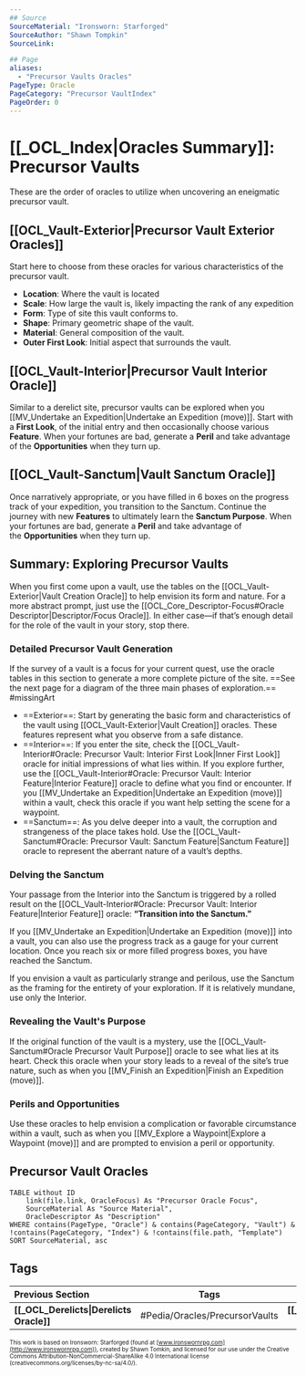 ```yaml
---
## Source
SourceMaterial: "Ironsworn: Starforged"
SourceAuthor: "Shawn Tompkin"
SourceLink: 

## Page
aliases:
  - "Precursor Vaults Oracles"
PageType: Oracle
PageCategory: "Precursor VaultIndex"
PageOrder: 0
---
```

# [[_OCL_Index|Oracles Summary]]: Precursor Vaults
These are the order of oracles to utilize when uncovering an eneigmatic precursor vault.

## [[OCL_Vault-Exterior|Precursor Vault Exterior Oracles]]
Start here to choose from these oracles for various characteristics of the precursor vault.
- **Location**: Where the vault is located
- **Scale**: How large the vault is, likely impacting the rank of any expedition
- **Form**: Type of site this vault conforms to.
- **Shape**: Primary geometric shape of the vault.
- **Material**: General composition of the vault.
- **Outer First Look**: Initial aspect that surrounds the vault.

## [[OCL_Vault-Interior|Precursor Vault Interior Oracle]]
Similar to a derelict site, precursor vaults can be explored when you [[MV_Undertake an Expedition|Undertake an Expedition (move)]]. Start with a **First Look**, of the initial entry and then occasionally choose various **Feature**. When your fortunes are bad, generate a **Peril** and take advantage of the **Opportunities** when they turn up.

## [[OCL_Vault-Sanctum|Vault Sanctum Oracle]]
Once narratively appropriate, or you have filled in 6 boxes on the progress track of your expedition, you transition to the Sanctum. Continue the journey with new **Features** to ultimately learn the **Sanctum Purpose**. When your fortunes are bad, generate a **Peril** and take advantage of the **Opportunities** when they turn up.

## Summary: Exploring Precursor Vaults
When you first come upon a vault, use the tables on the [[OCL_Vault-Exterior|Vault Creation Oracle]] to help envision its form and nature. For a more abstract prompt, just use the [[OCL_Core_Descriptor-Focus#Oracle Descriptor|Descriptor/Focus Oracle]]. In either case—if that’s enough detail for the role of the vault in your story, stop there. 

### Detailed Precursor Vault Generation
If the survey of a vault is a focus for your current quest, use the oracle tables in this section to generate a more complete picture of the site. ==See the next page for a diagram of the three main phases of exploration.== #missingArt 
 - ==Exterior==: Start by generating the basic form and characteristics of the vault using [[OCL_Vault-Exterior|Vault Creation]] oracles. These features represent what you observe from a safe distance. 
 - ==Interior==: If you enter the site, check the [[OCL_Vault-Interior#Oracle: Precursor Vault: Interior First Look|Inner First Look]] oracle for initial impressions of what lies within. If you explore further, use the [[OCL_Vault-Interior#Oracle: Precursor Vault: Interior Feature|Interior Feature]] oracle to define what you find or encounter. If you [[MV_Undertake an Expedition|Undertake an Expedition (move)]] within a vault, check this oracle if you want help setting the scene for a waypoint. 
 - ==Sanctum==: As you delve deeper into a vault, the corruption and strangeness of the place takes hold. Use the [[OCL_Vault-Sanctum#Oracle: Precursor Vault: Sanctum Feature|Sanctum Feature]] oracle to represent the aberrant nature of a vault’s depths. 

### Delving the Sanctum
Your passage from the Interior into the Sanctum is triggered by a rolled result on the [[OCL_Vault-Interior#Oracle: Precursor Vault: Interior Feature|Interior Feature]] oracle: **“Transition into the Sanctum.”**

If you [[MV_Undertake an Expedition|Undertake an Expedition (move)]] into a vault, you can also use the progress track as a gauge for your current location. Once you reach six or more filled progress boxes, you have reached the Sanctum.

If you envision a vault as particularly strange and perilous, use the Sanctum as the framing for the entirety of your exploration. If it is relatively mundane, use only the Interior.

### Revealing the Vault's Purpose
If the original function of the vault is a mystery, use the [[OCL_Vault-Sanctum#Oracle Precursor Vault Purpose]] oracle to see what lies at its heart. Check this oracle when your story leads to a reveal of the site’s true nature, such as when you [[MV_Finish an Expedition|Finish an Expedition (move)]].

### Perils and Opportunities
Use these oracles to help envision a complication or favorable circumstance within a vault, such as when you [[MV_Explore a Waypoint|Explore a Waypoint (move)]] and are prompted to envision a peril or opportunity.

## Precursor Vault Oracles

```dataview
TABLE without ID
	link(file.link, OracleFocus) As "Precursor Oracle Focus",
	SourceMaterial As "Source Material",
	OracleDescriptor As "Description"
WHERE contains(PageType, "Oracle") & contains(PageCategory, "Vault") & !contains(PageCategory, "Index") & !contains(file.path, "Template")
SORT SourceMaterial, asc
```

## Tags
| Previous Section | Tags | Next Section | 
| :--- | :---: | ---: |
| **[[_OCL_Derelicts\|Derelicts Oracle]]** | #Pedia/Oracles/PrecursorVaults | **[[_OCL_LocationThemes\|Location Themes Oracle]]** |

<font size=-2>This work is based on Ironsworn: Starforged (found at [www.ironswornrpg.com](http://www.ironswornrpg.com)), created by Shawn Tomkin, and licensed for our use under the Creative Commons Attribution-NonCommercial-ShareAlike 4.0 International license  (creativecommons.org/licenses/by-nc-sa/4.0/).</font>
